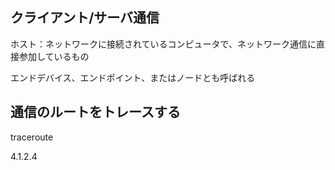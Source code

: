 ## クライアント/サーバ通信

ホスト：ネットワークに接続されているコンピュータで、ネットワーク通信に直接参加しているもの

エンドデバイス、エンドポイント、またはノードとも呼ばれる

## 通信のルートをトレースする

traceroute











4.1.2.4